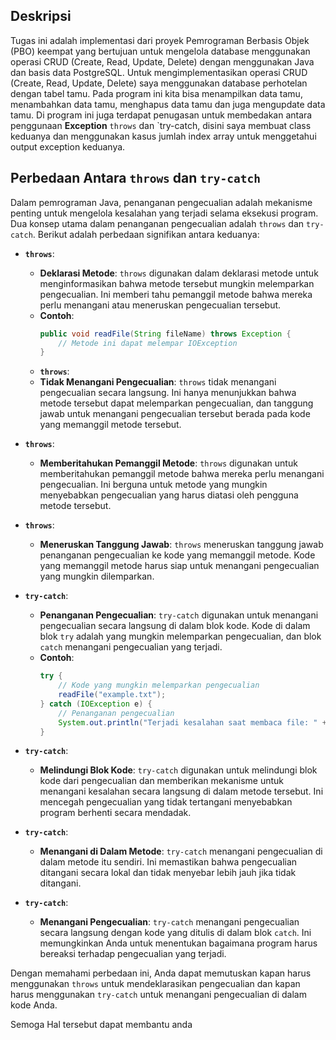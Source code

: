 ## Deskripsi
Tugas ini adalah implementasi dari proyek Pemrograman Berbasis Objek (PBO) keempat yang bertujuan untuk mengelola database menggunakan operasi CRUD (Create, Read, Update, Delete) dengan menggunakan Java dan basis data PostgreSQL.
Untuk mengimplementasikan operasi CRUD (Create, Read, Update, Delete) saya menggunakan database perhotelan dengan tabel tamu. Pada program ini kita bisa menampilkan data tamu, menambahkan data tamu, menghapus data tamu dan juga mengupdate data tamu.
Di program ini juga terdapat penugasan untuk membedakan antara  penggunaan **Exception**  `throws` dan `try-catch, disini saya membuat class keduanya dan menggunakan kasus jumlah index array untuk menggetahui output exception keduanya.

## Perbedaan Antara `throws` dan `try-catch`

Dalam pemrograman Java, penanganan pengecualian adalah mekanisme penting untuk mengelola kesalahan yang terjadi selama eksekusi program. Dua konsep utama dalam penanganan pengecualian adalah `throws` dan `try-catch`. Berikut adalah perbedaan signifikan antara keduanya:

- **`throws`**: 
  - **Deklarasi Metode**: `throws` digunakan dalam deklarasi metode untuk menginformasikan bahwa metode tersebut mungkin melemparkan pengecualian. Ini memberi tahu pemanggil metode bahwa mereka perlu menangani atau meneruskan pengecualian tersebut.
  - **Contoh**:
    ```java
    public void readFile(String fileName) throws Exception {
        // Metode ini dapat melempar IOException
    }
    ```
  - **`throws`**:
  - **Tidak Menangani Pengecualian**: `throws` tidak menangani pengecualian secara langsung. Ini hanya menunjukkan bahwa metode tersebut dapat melemparkan pengecualian, dan tanggung jawab untuk menangani pengecualian tersebut berada pada kode yang memanggil metode tersebut.

- **`throws`**:
  - **Memberitahukan Pemanggil Metode**: `throws` digunakan untuk memberitahukan pemanggil metode bahwa mereka perlu menangani pengecualian. Ini berguna untuk metode yang mungkin menyebabkan pengecualian yang harus diatasi oleh pengguna metode tersebut.

- **`throws`**:
  - **Meneruskan Tanggung Jawab**: `throws` meneruskan tanggung jawab penanganan pengecualian ke kode yang memanggil metode. Kode yang memanggil metode harus siap untuk menangani pengecualian yang mungkin dilemparkan.

- **`try-catch`**:
  - **Penanganan Pengecualian**: `try-catch` digunakan untuk menangani pengecualian secara langsung di dalam blok kode. Kode di dalam blok `try` adalah yang mungkin melemparkan pengecualian, dan blok `catch` menangani pengecualian yang terjadi.
  - **Contoh**:
    ```java
    try {
        // Kode yang mungkin melemparkan pengecualian
        readFile("example.txt");
    } catch (IOException e) {
        // Penanganan pengecualian
        System.out.println("Terjadi kesalahan saat membaca file: " + e.getMessage());
    }
    ```
- **`try-catch`**:
  - **Melindungi Blok Kode**: `try-catch` digunakan untuk melindungi blok kode dari pengecualian dan memberikan mekanisme untuk menangani kesalahan secara langsung di dalam metode tersebut. Ini mencegah pengecualian yang tidak tertangani menyebabkan program berhenti secara mendadak.
    
- **`try-catch`**:
  - **Menangani di Dalam Metode**: `try-catch` menangani pengecualian di dalam metode itu sendiri. Ini memastikan bahwa pengecualian ditangani secara lokal dan tidak menyebar lebih jauh jika tidak ditangani.

- **`try-catch`**:
  - **Menangani Pengecualian**: `try-catch` menangani pengecualian secara langsung dengan kode yang ditulis di dalam blok `catch`. Ini memungkinkan Anda untuk menentukan bagaimana program harus bereaksi terhadap pengecualian yang terjadi.

Dengan memahami perbedaan ini, Anda dapat memutuskan kapan harus menggunakan `throws` untuk mendeklarasikan pengecualian dan kapan harus menggunakan `try-catch` untuk menangani pengecualian di dalam kode Anda.

Semoga Hal tersebut dapat membantu anda 
